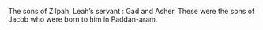 The sons of Zilpah, Leah’s servant : Gad and Asher. These were the sons of Jacob who were born to him in Paddan-aram.
